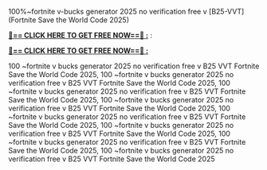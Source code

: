100%~fortnite v-bucks generator 2025 no verification free v [B25-VVT] (Fortnite Save the World Code 2025)

**[🔴== CLICK HERE TO GET FREE NOW==🔴 :](https://oercommons.s3.amazonaws.com/media/courseware/relatedresource/file/all-zit.html)**
:

**[🔴== CLICK HERE TO GET FREE NOW==🔴 :](https://oercommons.s3.amazonaws.com/media/courseware/relatedresource/file/gift-zit.html)**

100 ~fortnite v bucks generator 2025 no verification free v B25 VVT Fortnite Save the World Code 2025, 100 ~fortnite v bucks generator 2025 no verification free v B25 VVT Fortnite Save the World Code 2025, 100 ~fortnite v bucks generator 2025 no verification free v B25 VVT Fortnite Save the World Code 2025, 100 ~fortnite v bucks generator 2025 no verification free v B25 VVT Fortnite Save the World Code 2025, 100 ~fortnite v bucks generator 2025 no verification free v B25 VVT Fortnite Save the World Code 2025, 100 ~fortnite v bucks generator 2025 no verification free v B25 VVT Fortnite Save the World Code 2025, 100 ~fortnite v bucks generator 2025 no verification free v B25 VVT Fortnite Save the World Code 2025, 100 ~fortnite v bucks generator 2025 no verification free v B25 VVT Fortnite Save the World Code 2025
